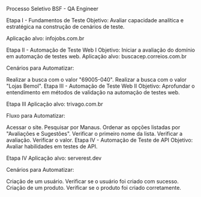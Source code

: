 Processo Seletivo BSF - QA Engineer



Etapa I - Fundamentos de Teste
Objetivo: Avaliar capacidade analítica e estratégica na construção de cenários de teste.

Aplicação alvo: infojobs.com.br


Etapa II - Automação de Teste Web I
Objetivo: Iniciar a avaliação do domínio em automação de testes web.
Aplicação alvo: buscacep.correios.com.br

Cenários para Automatizar:

Realizar a busca com o valor "69005-040".
Realizar a busca com o valor "Lojas Bemol".
Etapa III - Automação de Teste Web II
Objetivo: Aprofundar o entendimento em métodos de validação na automação de testes web.


Etapa III Aplicação alvo: trivago.com.br

Fluxo para Automatizar:

Acessar o site.
Pesquisar por Manaus.
Ordenar as opções listadas por "Avaliações e Sugestões".
Verificar o primeiro nome da lista.
Verificar a avaliação.
Verificar o valor.
Etapa IV - Automação de Teste de API
Objetivo: Avaliar habilidades em testes de API.

 Etapa IV Aplicação alvo: serverest.dev

Cenários para Automatizar:

Criação de um usuário.
Verificar se o usuário foi criado com sucesso.
Criação de um produto.
Verificar se o produto foi criado corretamente.
